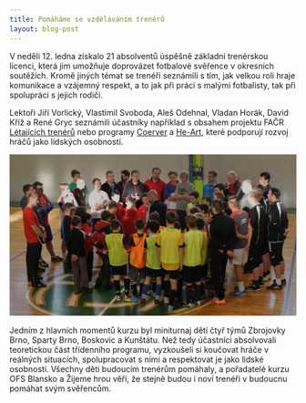 ```yaml
---
title: Pomáháme se vzděláváním trenérů
layout: blog-post
---
```


V neděli 12. ledna získalo 21 absolventů úspěšně základní trenérskou licenci, která jim umožňuje doprovázet fotbalové svěřence v okresních soutěžích. Kromě jiných témat se trenéři seznámili s tím, jak velkou roli hraje komunikace a vzájemný respekt, a to jak při práci s malými fotbalisty, tak při spolupráci s jejich rodiči.

Lektoři Jiří Vorlický, Vlastimil Svoboda, Aleš Odehnal, Vladan Horák, David Kříž a René Gryc seznámili účastníky například s obsahem projektu FAČR [Létajících trenérů][letajici] nebo programy [Coerver][coerver] a [He-Art][heart], které podporují rozvoj hráčů jako lidských osobností.

<img class="fit-width" src="/blog/img/kurz.jpg" alt="ilustrační fotografie z kurzu">

Jedním z hlavních momentů kurzu byl miniturnaj dětí čtyř týmů Zbrojovky Brno, Sparty Brno, Boskovic a Kunštátu. Než tedy účastníci absolvovali teoretickou část třídenního programu, vyzkoušeli si koučovat hráče v reálných situacích, spolupracovat s nimi a respektovat je jako lidské osobnosti. Všechny děti budoucím trenérům pomáhaly, a pořadatelé kurzu OFS Blansko a Žijeme hrou věří, že stejně budou i noví trenéři v budoucnu pomáhat svým svěřencům.

[letajici]: http://nv.fotbal.cz/scripts/detail.php?id=112531&tmplid=1294
[coerver]: http://www.coerver.cz
[heart]: /blog/2013/12/ohlednuti-za-seminarem-heart.html
